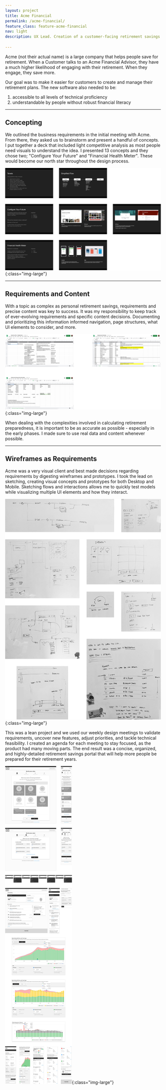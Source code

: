```yaml
---
layout: project
title: Acme Financial
permalink: /acme-financial/
feature_class: feature-acme-financial
nav: light
description: UX Lead. Creation of a customer-facing retirement savings management portal.

---
```


Acme (not their actual name) is a large company that helps people save for retirement. When a Customer talks to an Acme Financial Advisor, they have a much higher likelihood of engaging with their retirement. When they engage, they save more.

Our goal was to make it easier for customers to create and manage their retirement plans. The new software also needed to be:
1. accessible to all levels of technical proficiency
2. understandable by people without robust financial literacy

---

## Concepting

We outlined the business requirements in the initial meeting with Acme. From there, they asked us to brainstorm and present a handful of concepts. I put together a deck that included light competitive analysis as most people need visuals to understand the idea. I presented 13 concepts and they chose two; "Configure Your Future" and "Financial Health Meter". These would become our north star throughout the design process.

![Slides from the deck about brainstorming](/assets/images/projects/acme-brainstorming.jpg){:class="img-large"}

---

## Requirements and Content

With a topic as complex as personal retirement savings, requirements and precise content was key to success.
It was my responsibility to keep track of ever-evolving requirements and specific content decisions. Documenting and prioritizing this information informed navigation, page structures, what UI elements to consider, and more.

![Requirements and Content](/assets/images/projects/acme-requirements.jpg){:class="img-large"}

When dealing with the complexities involved in calculating retirement preparedness, it is important to be as accurate as possible - especially in the early phases. I made sure to use real data and content whenever possible.

---

## Wireframes as Requirements

Acme was a very visual client and best made decisions regarding requirements by digesting wireframes and prototypes. I took the lead on sketching, creating visual concepts and prototypes for both Desktop and Mobile. Sketching flows and interactions allows me to quickly test models while visualizing multiple UI elements and how they interact.

![Concept sketching for Acme Financial](/assets/images/projects/acme-sketching.jpg){:class="img-large"}

This was a lean project and we used our weekly design meetings to validate requirements, uncover new features, adjust priorities, and tackle technical feasibility. I created an agenda for each meeting to stay focused, as the product had many moving parts.
The end result was a concise, organized, and highly-detailed retirement savings portal that will help more people be prepared for their retirement years.

![Wires and Prototype](/assets/images/projects/acme-wires.jpg){:class="img-large"}
